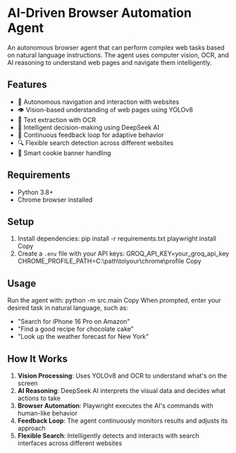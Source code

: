 # AI-Driven Browser Automation Agent

An autonomous browser agent that can perform complex web tasks based on natural language instructions. The agent uses computer vision, OCR, and AI reasoning to understand web pages and navigate them intelligently.

## Features

- 🤖 Autonomous navigation and interaction with websites
- 👁️ Vision-based understanding of web pages using YOLOv8
- 📝 Text extraction with OCR
- 🧠 Intelligent decision-making using DeepSeek AI
- 🔄 Continuous feedback loop for adaptive behavior
- 🔍 Flexible search detection across different websites
- 🍪 Smart cookie banner handling

## Requirements

- Python 3.8+
- Chrome browser installed

## Setup

1. Install dependencies:
pip install -r requirements.txt
playwright install
Copy
2. Create a `.env` file with your API keys:
GROQ_API_KEY=your_groq_api_key
CHROME_PROFILE_PATH=C:\path\to\your\chrome\profile
Copy
## Usage

Run the agent with:
python -m src.main
Copy
When prompted, enter your desired task in natural language, such as:
- "Search for iPhone 16 Pro on Amazon"
- "Find a good recipe for chocolate cake"
- "Look up the weather forecast for New York"

## How It Works

1. **Vision Processing**: Uses YOLOv8 and OCR to understand what's on the screen
2. **AI Reasoning**: DeepSeek AI interprets the visual data and decides what actions to take
3. **Browser Automation**: Playwright executes the AI's commands with human-like behavior
4. **Feedback Loop**: The agent continuously monitors results and adjusts its approach
5. **Flexible Search**: Intelligently detects and interacts with search interfaces across different websites